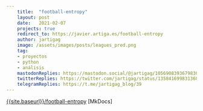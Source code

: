 ```yaml
---
    title:  "football-entropy"
    layout: post
    date:   2021-02-07
    projects: true
    redirect_to: https://javier.artiga.es/football-entropy
    author: jartigag
    image: /assets/images/posts/leagues_pred.png
    tag:
    - proyectos
    - python
    - análisis
    mastodonReplies: https://mastodon.social/@jartigag/105690839367983097
    twitterReplies: https://twitter.com/jartigag/status/1358416998313689088
    telegramReplies: https://t.me/jartigag_blog/39
---
```


[{{site.baseurl}}/football-entropy]({{site.baseurl}}/football-entropy) [MkDocs]
